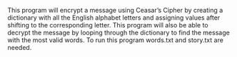 This program will encrypt a message using Ceasar’s Cipher by creating a dictionary with all the English alphabet letters and assigning values 
after shifting to the corresponding letter. This program will also be able to decrypt the message by looping through the dictionary to find 
the message with the most valid words. To run this program words.txt and story.txt are needed.
